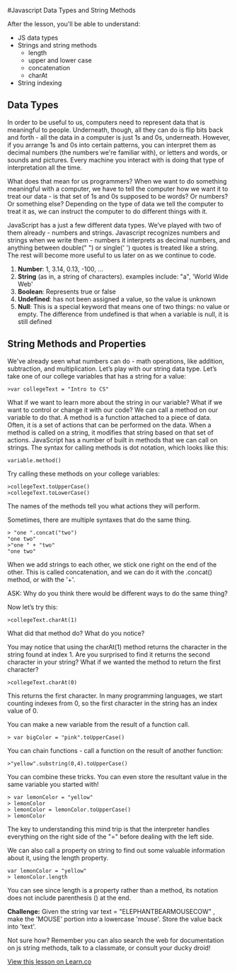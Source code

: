 
#Javascript Data Types and String Methods

After the lesson, you'll be able to understand:
+ JS data types
+ Strings and string methods
  + length
  + upper and lower case
  + concatenation
  + charAt
+ String indexing

## Data Types
In order to be useful to us, computers need to represent data that is meaningful to people. Underneath, though, all they can do is flip bits back and forth - all the data in a computer is just 1s and 0s, underneath. However, if you arrange 1s and 0s into certain patterns, you can interpret them as decimal numbers (the numbers we're familiar with), or letters and words, or sounds and pictures. Every machine you interact with is doing that type of interpretation all the time.

What does that mean for us programmers? When we want to do something meaningful with a computer, we have to tell the computer how we want it to treat our data - is that set of 1s and 0s supposed to be words? Or numbers? Or something else? Depending on the type of data we tell the computer to treat it as, we can instruct the computer to do different things with it.

JavaScript has a just a few different data types. We’ve played with two of them already - numbers and strings. Javascript recognizes numbers and strings when we write them - numbers it interprets as decimal numbers, and anything between double(" ") or single(' ') quotes is treated like a string. The rest will become more useful to us later on as we continue to code.

1. **Number**: 1, 3.14, 0.13, -100, …  
2. **String** (as in, a string of characters). examples include: "a", 'World Wide Web'
3. **Boolean**: Represents true or false
4. **Undefined**: has not been assigned a value, so the value is unknown
5. **Null**: This is a special keyword that means one of two things: no value or empty. The difference from undefined is that when a variable is null, it is still defined

## String Methods and Properties
We've already seen what numbers can do - math operations, like addition, subtraction, and multiplication. Let’s play with our string data type. Let’s take one of our college variables that has a string for a value:
```
>var collegeText = "Intro to CS"
```
What if we want to learn more about the string in our variable? What if we want to control or change it with our code? We can call a method on our variable to do that. A method is a function attached to a piece of data. Often, it is a set of actions that can be performed on the data. When a method is called on a string, it modifies that string based on that set of actions. JavaScript has a number of built in methods that we can call on strings. The syntax for calling methods is dot notation, which looks like this:
```
variable.method()
```
Try calling these methods on your college variables:
```
>collegeText.toUpperCase()
>collegeText.toLowerCase()
```
The names of the methods tell you what actions they will perform.

Sometimes, there are multiple syntaxes that do the same thing.
```
> "one ".concat("two")
"one two"
>"one " + "two"
"one two"
```
When we add strings to each other, we stick one right on the end of the other. This is called concatenation, and we can do it with the .concat() method, or with the '+'.

ASK: Why do you think there would be different ways to do the same thing?

Now let’s try this:
```
>collegeText.charAt(1)
```
What did that method do? What do you notice?

You may notice that using the charAt(1) method returns the character in the string found at index 1. Are you surprised to find it returns the second character in your string? What if we wanted the method to return the first character?
```
>collegeText.charAt(0)
```
This returns the first character. In many programming languages, we start counting indexes from 0, so the first character in the string has an index value of 0.

You can make a new variable from the result of a function call.
```
> var bigColor = "pink".toUpperCase()
```
You can chain functions - call a function on the result of another function:
```
>"yellow".substring(0,4).toUpperCase()
```
You can combine these tricks. You can even store the resultant value in the same variable you started with!
```
> var lemonColor = "yellow"
> lemonColor
> lemonColor = lemonColor.toUpperCase()
> lemonColor
```
The key to understanding this mind trip is that the interpreter handles everything on the right side of the "=" before dealing with the left side.

We can also call a property on string to find out some valuable information about it, using the length property.
```
var lemonColor = "yellow"
> lemonColor.length
```
You can see since length is a property rather than a method, its notation does not include parenthesis () at the end.

**Challenge:**
Given the string  var text = "ELEPHANTBEARMOUSECOW" , make the 'MOUSE' portion into a lowercase 'mouse'.  Store the value back into 'text'.

Not sure how? Remember you can also search the web for documentation on js
string methods, talk to a classmate, or consult your ducky droid!

<a href='https://learn.co/lessons/cssi-2-javascript-datatypes-strings-walkthrough' data-visibility='hidden'>View this lesson on Learn.co</a>
